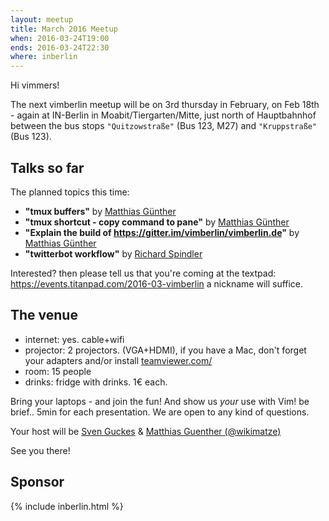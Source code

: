 ```yaml
---
layout: meetup
title: March 2016 Meetup
when: 2016-03-24T19:00
ends: 2016-03-24T22:30
where: inberlin
---
```


Hi vimmers!

The next vimberlin meetup will be on 3rd thursday in February, on Feb 18th - again at IN-Berlin in Moabit/Tiergarten/Mitte,
just north of Hauptbahnhof between the bus stops `"Quitzowstraße"` (Bus 123, M27) and `"Kruppstraße"`   (Bus 123).


## Talks so far

The planned topics this time:


- **"tmux buffers"** by [Matthias Günther](https://twitter.com/wikimatze)
- **"tmux shortcut - copy command to pane"** by [Matthias Günther](https://twitter.com/wikimatze)
- **"Explain the build of https://gitter.im/vimberlin/vimberlin.de"** by [Matthias Günther](https://twitter.com/wikimatze)
- **"twitterbot workflow"** by [Richard Spindler](https://twitter.com/oracle2025)


Interested?  then please tell us that you're coming at the textpad: <https://events.titanpad.com/2016-03-vimberlin>
a nickname will suffice.


## The venue

- internet: yes. cable+wifi
- projector: 2 projectors. (VGA+HDMI), if you have a Mac, don't forget your adapters and/or install [teamviewer.com/](http://www.teamviewer.com/de/)
- room: 15 people
- drinks: fridge with drinks. 1€ each.


Bring your laptops - and join the fun! And show us *your* use with Vim!  be brief.. 5min for each presentation. We are
open to any kind of questions.

Your host will be [Sven Guckes](http://www.guckes.net "Sven Guckes") & [Matthias Guenther (@wikimatze)](http://wikimatze.de/ "Matthias Guenther (@wikimatze)")

See you there!


## Sponsor

{% include inberlin.html %}

